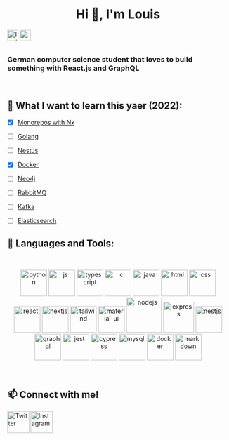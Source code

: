 <h1 align="center">Hi 👋, I'm Louis</h1>

<p align="left"> 
 <img align="left" height="25" src="https://komarev.com/ghpvc/?username=louis3797&label=Profile%20views&color=0e75b6&style=flat" alt="louis3797" />  

  <img align="left" height="25" src="https://img.shields.io/github/followers/Louis3797.svg?style=social&label=Follow&maxAge=2592000" />  
 
</p>
 <br/>
<br/>

### German computer science student that loves to build something with React.js and GraphQL 

 <br/>

## 📘 What I want to learn this yaer (2022):

* [x] [Monorepos with Nx](https://nx.dev/) 
* [ ] [Golang](https://go.dev/) 
* [ ] [NestJs](https://nestjs.com/) 
* [x] [Docker](https://www.docker.com/) 
* [ ] [Neo4j](https://neo4j.com/) 
* [ ] [RabbitMQ](https://www.rabbitmq.com/) 
* [ ] [Kafka](https://kafka.apache.org/) 
* [ ] [Elasticsearch](https://www.elastic.co/de/elasticsearch/) 


 
## 🔨 Languages and Tools:

<br/>

<p align="center"> 
<img  alt="python" height="60" src="https://cdn.jsdelivr.net/gh/devicons/devicon/icons/python/python-original.svg" />
 <img alt="js" height="60" src="https://cdn.jsdelivr.net/gh/devicons/devicon/icons/javascript/javascript-original.svg" />
 <img alt="typescript" height="60" src="https://cdn.jsdelivr.net/gh/devicons/devicon/icons/typescript/typescript-original.svg" />
 <img alt="c" height="60" src="https://cdn.jsdelivr.net/gh/devicons/devicon/icons/c/c-original.svg" />
 <img alt="java" height="60" src="https://cdn.jsdelivr.net/gh/devicons/devicon/icons/java/java-original.svg" />

 <img alt="html" height="60" src="https://cdn.jsdelivr.net/gh/devicons/devicon/icons/html5/html5-original.svg" />
 <img alt="css" height="60" src="https://cdn.jsdelivr.net/gh/devicons/devicon/icons/css3/css3-original.svg" />
  <img alt="react" height="60" src="https://cdn.jsdelivr.net/gh/devicons/devicon/icons/react/react-original.svg" />
  <img alt="nextjs" height="60" src="https://cdn.jsdelivr.net/gh/devicons/devicon/icons/nextjs/nextjs-original.svg" />
  <img alt="tailwind" height=60" src="https://cdn.jsdelivr.net/gh/devicons/devicon/icons/tailwindcss/tailwindcss-plain.svg" />
  <img alt="material-ui" height="60" src="https://cdn.jsdelivr.net/gh/devicons/devicon/icons/materialui/materialui-original.svg" />

 <img alt="nodejs" height="80" src="https://cdn.jsdelivr.net/gh/devicons/devicon/icons/nodejs/nodejs-original-wordmark.svg" />
 <img alt="express" height="70" src="https://cdn.jsdelivr.net/gh/devicons/devicon/icons/express/express-original-wordmark.svg" />
 <img alt="nestjs" height="60" src="https://cdn.jsdelivr.net/gh/devicons/devicon/icons/nestjs/nestjs-plain.svg" />
<!--   <img alt="golang" height="60" src="https://cdn.jsdelivr.net/gh/devicons/devicon/icons/go/go-original-wordmark.svg" />  -->
 <img alt="graphql" height="60" src="https://cdn.jsdelivr.net/gh/devicons/devicon/icons/graphql/graphql-plain.svg" />
 <img alt="jest" height="60" src="https://cdn.jsdelivr.net/gh/devicons/devicon/icons/jest/jest-plain.svg" />
 <img alt="cypress" height="60" src="https://raw.githubusercontent.com/simple-icons/simple-icons/6e46ec1fc23b60c8fd0d2f2ff46db82e16dbd75f/icons/cypress.svg"" />

  <img alt="mysql" height="60" src="https://cdn.jsdelivr.net/gh/devicons/devicon/icons/mysql/mysql-original-wordmark.svg" />
<!--   <img alt="postrege" height="60" src="https://cdn.jsdelivr.net/gh/devicons/devicon/icons/postgresql/postgresql-original.svg" />
  <img alt="neo4j" height="60" src="https://cdn.jsdelivr.net/gh/devicons/devicon/icons/neo4j/neo4j-original-wordmark.svg" />
  <img alt="redis" height="60" src="https://cdn.jsdelivr.net/gh/devicons/devicon/icons/redis/redis-original.svg" /> -->

  <img alt="docker" height="60" src="https://cdn.jsdelivr.net/gh/devicons/devicon/icons/docker/docker-original.svg" />

<!--  <img alt="rabbitmq" height="60" src="https://cdn.worldvectorlogo.com/logos/rabbitmq.svg" />
 <img alt="kafka" height="60" src="https://cdn.jsdelivr.net/gh/devicons/devicon/icons/apachekafka/apachekafka-original.svg" />  -->
 <img alt="markdown" height="60" src="https://cdn.jsdelivr.net/gh/devicons/devicon/icons/markdown/markdown-original.svg" />
</p>

<br/>


## 📫 Connect with me!
<p align="left"> 

 <a href="https://twitter.com/codewithlouiss">
    <img align="left" alt="Twitter" height="50" src="https://cdn.jsdelivr.net/gh/devicons/devicon/icons/twitter/twitter-original.svg" />
  </a>
 
  <a href="https://www.instagram.com/codewithlouis">
    <img  alt="Instagram" height="50" src="https://cdn.worldvectorlogo.com/logos/instagram-2016-5.svg" />
  </a> 
</p>








